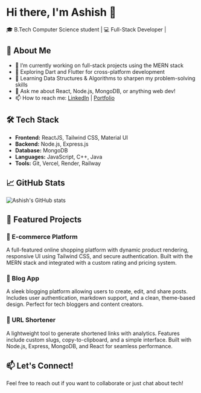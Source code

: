 # Hi there, I'm Ashish 👋

🎓 B.Tech Computer Science student | 💻 Full-Stack Developer |


## 🚀 About Me

- 🔭 I’m currently working on full-stack projects using the MERN stack
- 🌱 Exploring Dart and Flutter for cross-platform development
- 🧠 Learning Data Structures & Algorithms to sharpen my problem-solving skills
- 💬 Ask me about React, Node.js, MongoDB, or anything web dev!
- 📫 How to reach me: [LinkedIn](www.linkedin.com/in/ashish-kumar-jha-b47955288/) | [Portfolio](https://my-portfolio-one-nu-68.vercel.app)


## 🛠️ Tech Stack

- **Frontend:** ReactJS, Tailwind CSS, Material UI
- **Backend:** Node.js, Express.js
- **Database:** MongoDB
- **Languages:** JavaScript, C++, Java
- **Tools:** Git, Vercel, Render, Railway


## 📈 GitHub Stats

![Ashish's GitHub stats](https://github-readme-stats.vercel.app/api?username=ashishkjha&show_icons=true&theme=radical)


## 📌 Featured Projects

### 🛒 E-commerce Platform
A full-featured online shopping platform with dynamic product rendering, responsive UI using Tailwind CSS, and secure authentication. Built with the MERN stack and integrated with a custom rating and pricing system.

### 📝 Blog App
A sleek blogging platform allowing users to create, edit, and share posts. Includes user authentication, markdown support, and a clean, theme-based design. Perfect for tech bloggers and content creators.

### 🔗 URL Shortener
A lightweight tool to generate shortened links with analytics. Features include custom slugs, copy-to-clipboard, and a simple interface. Built with Node.js, Express, MongoDB, and React for seamless performance.



## 📫 Let's Connect!

Feel free to reach out if you want to collaborate or just chat about tech!
